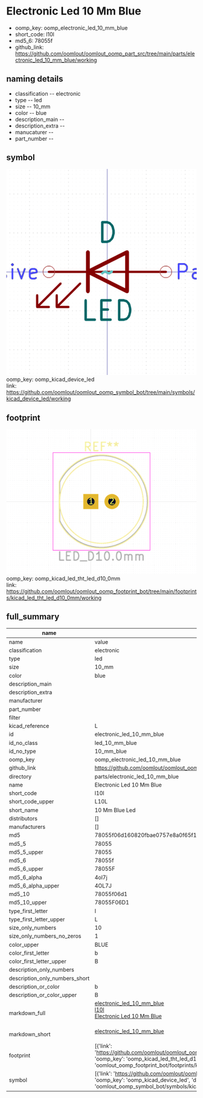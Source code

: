 # Electronic Led 10 Mm Blue

  
* oomp_key: oomp_electronic_led_10_mm_blue 
* short_code: l10l
* md5_6: 78055f  
* github_link: https://github.com/oomlout/oomlout_oomp_part_src/tree/main/parts/electronic_led_10_mm_blue/working  
## naming details
* classification -- electronic
* type -- led
* size -- 10_mm
* color -- blue
* description_main -- 
* description_extra -- 
* manucaturer -- 
* part_number -- 



## symbol

![](symbol/0/working/working_600.png)  
oomp_key: oomp_kicad_device_led  
link: https://github.com/oomlout/oomlout_oomp_symbol_bot/tree/main/symbols/kicad_device_led/working  

## footprint

![](footprint/0/working/working_600.png)  
oomp_key: oomp_kicad_led_tht_led_d10_0mm  
link: https://github.com/oomlout/oomlout_oomp_footprint_bot/tree/main/footprints/kicad_led_tht_led_d10_0mm/working  

## full_summary
| name | value | 
| --- | --- | 
| name | value | 
| classification | electronic | 
| type | led | 
| size | 10_mm | 
| color | blue | 
| description_main |  | 
| description_extra |  | 
| manufacturer |  | 
| part_number |  | 
| filter |  | 
| kicad_reference | L | 
| id | electronic_led_10_mm_blue | 
| id_no_class | led_10_mm_blue | 
| id_no_type | 10_mm_blue | 
| oomp_key | oomp_electronic_led_10_mm_blue | 
| github_link | https://github.com/oomlout/oomlout_oomp_part_src/tree/main/parts/electronic_led_10_mm_blue/working | 
| directory | parts/electronic_led_10_mm_blue | 
| name | Electronic Led 10 Mm Blue | 
| short_code | l10l | 
| short_code_upper | L10L | 
| short_name | 10 Mm Blue Led | 
| distributors | [] | 
| manufacturers | [] | 
| md5 | 78055f06d160820fbae0757e8a0f65f1 | 
| md5_5 | 78055 | 
| md5_5_upper | 78055 | 
| md5_6 | 78055f | 
| md5_6_upper | 78055F | 
| md5_6_alpha | 4ol7j | 
| md5_6_alpha_upper | 4OL7J | 
| md5_10 | 78055f06d1 | 
| md5_10_upper | 78055F06D1 | 
| type_first_letter | l | 
| type_first_letter_upper | L | 
| size_only_numbers | 10 | 
| size_only_numbers_no_zeros | 1 | 
| color_upper | BLUE | 
| color_first_letter | b | 
| color_first_letter_upper | B | 
| description_only_numbers |  | 
| description_only_numbers_short |   | 
| description_or_color | b  | 
| description_or_color_upper | B  | 
| markdown_full | [electronic_led_10_mm_blue](https://github.com/oomlout/oomlout_oomp_part_src/tree/main/parts/electronic_led_10_mm_blue/working)<br>[l10l](https://github.com/oomlout/oomlout_oomp_part_src/tree/main/parts/electronic_led_10_mm_blue/working)<br>[Electronic Led 10 Mm Blue](https://github.com/oomlout/oomlout_oomp_part_src/tree/main/parts/electronic_led_10_mm_blue/working)<br><br> | 
| markdown_short | [electronic_led_10_mm_blue](https://github.com/oomlout/oomlout_oomp_part_src/tree/main/parts/electronic_led_10_mm_blue/working)<br><br> | 
| footprint | [{'link': 'https://github.com/oomlout/oomlout_oomp_footprint_bot/tree/main/foootprntss/kicad_led_tht_led_d10_0mm', 'oomp_key': 'oomp_kicad_led_tht_led_d10_0mm', 'directory': 'oomlout_oomp_footprint_bot/footprints/kicad_led_tht_led_d10_0mm//working/working.kicad_mod'}] | 
| symbol | [{'link': 'https://github.com/oomlout/oomlout_oomp_symbol_bot/tree/main/symbols/kicad_device_led', 'oomp_key': 'oomp_kicad_device_led', 'directory': 'oomlout_oomp_symbol_bot/symbols/kicad_device_led//working/working.kicad_sym'}] | 
